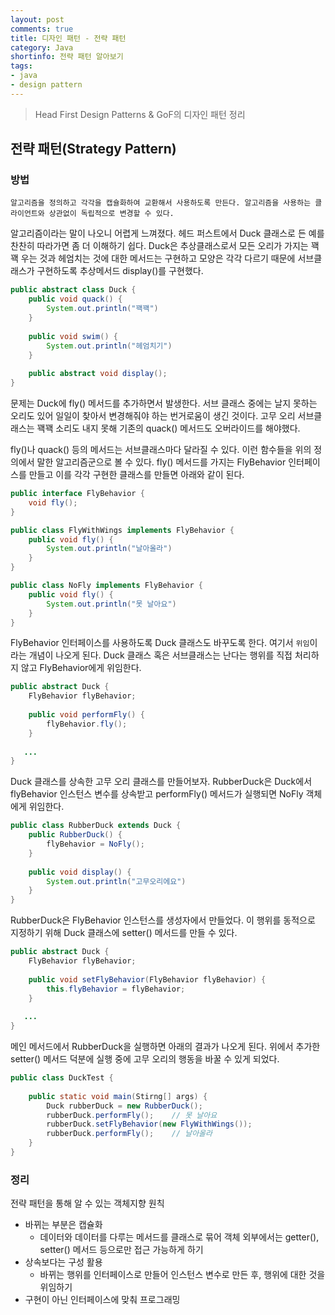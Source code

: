 ```yaml
---
layout: post
comments: true
title: 디자인 패턴 - 전략 패턴
category: Java
shortinfo: 전략 패턴 알아보기
tags:
- java
- design pattern
---
```


>Head First Design Patterns & GoF의 디자인 패턴 정리

## 전략 패턴(Strategy Pattern)

### 방법

```
알고리즘을 정의하고 각각을 캡슐화하여 교환해서 사용하도록 만든다. 알고리즘을 사용하는 클라이언트와 상관없이 독립적으로 변경할 수 있다.
```

알고리즘이라는 말이 나오니 어렵게 느껴졌다. 헤드 퍼스트에서 Duck 클래스로 든 예를 찬찬히 따라가면 좀 더 이해하기 쉽다. Duck은 추상클래스로서 모든 오리가 가지는 꽥꽥 우는 것과 헤엄치는 것에 대한 메서드는 구현하고 모양은 각각 다르기 때문에 서브클래스가 구현하도록 추상메서드 display()를 구현했다. 

```java
public abstract class Duck {
    public void quack() {
        System.out.println("꽥꽥")
    }
    
    public void swim() {
        System.out.println("헤엄치기")
    }
    
    public abstract void display();
}
```

문제는 Duck에 fly() 메서드를 추가하면서 발생한다. 서브 클래스 중에는 날지 못하는 오리도 있어 일일이 찾아서 변경해줘야 하는 번거로움이 생긴 것이다. 고무 오리 서브클래스는 꽥꽥 소리도 내지 못해 기존의 quack() 메서드도 오버라이드를 해야했다.

fly()나 quack() 등의 메서드는 서브클래스마다 달라질 수 있다. 이런 함수들을 위의 정의에서 말한 알고리즘군으로 볼 수 있다. fly() 메서드를 가지는 FlyBehavior 인터페이스를 만들고 이를 각각 구현한 클래스를 만들면 아래와 같이 된다.

```java
public interface FlyBehavior {
    void fly();
}

public class FlyWithWings implements FlyBehavior {
    public void fly() {
        System.out.println("날아올라")
    }
}

public class NoFly implements FlyBehavior {
    public void fly() {
        System.out.println("못 날아요")
    }
}
```

FlyBehavior 인터페이스를 사용하도록 Duck 클래스도 바꾸도록 한다. 여기서 `위임`이라는 개념이 나오게 된다. Duck 클래스 혹은 서브클래스는 난다는 행위를 직접 처리하지 않고 FlyBehavior에게 위임한다. 

```java
public abstract Duck {
    FlyBehavior flyBehavior;
    
    public void performFly() {
        flyBehavior.fly();
    }
    
   ...
}
```

Duck 클래스를 상속한 고무 오리 클래스를 만들어보자. RubberDuck은 Duck에서 flyBehavior 인스턴스 변수를 상속받고 performFly() 메서드가 실행되면 NoFly 객체에게 위임한다.

```java
public class RubberDuck extends Duck {
    public RubberDuck() {
        flyBehavior = NoFly();
    }
    
    public void display() {
        System.out.println("고무오리에요")
    }
}
```

RubberDuck은 FlyBehavior 인스턴스를 생성자에서 만들었다. 이 행위를 동적으로 지정하기 위해 Duck 클래스에 setter() 메서드를 만들 수 있다.

```java
public abstract Duck {
    FlyBehavior flyBehavior;
    
    public void setFlyBehavior(FlyBehavior flyBehavior) {
        this.flyBehavior = flyBehavior;
    }
    
   ...
}
```

메인 메서드에서 RubberDuck을 실행하면 아래의 결과가 나오게 된다. 위에서 추가한 setter() 메서드 덕분에 실행 중에 고무 오리의 행동을 바꿀 수 있게 되었다.

```java
public class DuckTest {
    
    public static void main(Stirng[] args) {
        Duck rubberDuck = new RubberDuck();
        rubberDuck.performFly();	// 못 날아요
        rubberDuck.setFlyBehavior(new FlyWithWings());
        rubberDuck.performFly();	// 날아올라
    }
}
```



### 정리

전략 패턴을 통해 알 수 있는 객체지향 원칙

- 바뀌는 부분은 캡슐화
  - 데이터와 데이터를 다루는 메서드를 클래스로 묶어 객체 외부에서는 getter(), setter() 메서드 등으로만 접근 가능하게 하기
- 상속보다는 구성 활용
  - 바뀌는 행위를 인터페이스로 만들어 인스턴스 변수로 만든 후, 행위에 대한 것을 위임하기
- 구현이 아닌 인터페이스에 맞춰 프로그래밍 
